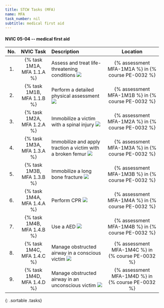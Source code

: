 ```yaml
---
title: STCW Tasks (MFA)
name: MFA
task_number: nil
subtitle: medical first aid
---
```



#### NVIC 05-04 -- medical first aid

| No.   | NVIC Task | Description | Location |
|:-----:|:----:|:------------|:-------:|
| 1. | {% task 1M1A, MFA 1.1.A %} | Assess and treat life-threatening conditions ![]({{site.baseurl}}/assets/images/new.jpg)  | {% assessment MFA-1M1A %} in {% course PE-0032 %} |
| 2. | {% task 1M1B, MFA 1.1.B %} | Perform a detailed physical assessment ![]({{site.baseurl}}/assets/images/new.jpg)  | {% assessment MFA-1M1B %} in {% course PE-0032 %} |
| 3. | {% task 1M2A, MFA 1.2.A %} | Immobilize a victim with a spinal injury ![]({{site.baseurl}}/assets/images/new.jpg)  | {% assessment MFA-1M2A %} in {% course PE-0032 %} |
| 4. | {% task 1M3A, MFA 1.3.A %} | Immobilize and apply traction a victim with a broken femur ![]({{site.baseurl}}/assets/images/new.jpg)  | {% assessment MFA-1M3A %} in {% course PE-0032 %} |
| 5. | {% task 1M3B, MFA 1.3.B %} | Immobilize a long bone fracture ![]({{site.baseurl}}/assets/images/new.jpg)  | {% assessment MFA-1M3B %} in {% course PE-0032 %} |
| 6. | {% task 1M4A, MFA 1.4.A %} | Perform CPR ![]({{site.baseurl}}/assets/images/new.jpg)  | {% assessment MFA-1M4A %} in {% course PE-0032 %} |
| 7. | {% task 1M4B, MFA 1.4.B %} | Use a AED ![]({{site.baseurl}}/assets/images/new.jpg)  | {% assessment MFA-1M4B %} in {% course PE-0032 %} |
| 8. | {% task 1M4C, MFA 1.4.C %} | Manage obstructed airway in a conscious victim ![]({{site.baseurl}}/assets/images/new.jpg)  | {% assessment MFA-1M4C %} in {% course PE-0032 %} |
| 9. | {% task 1M4D, MFA 1.4.D %} | Manage obstructed airway in an unconscious victim ![]({{site.baseurl}}/assets/images/new.jpg)  | {% assessment MFA-1M4D %} in {% course PE-0032 %} |
{: .sortable .tasks}
